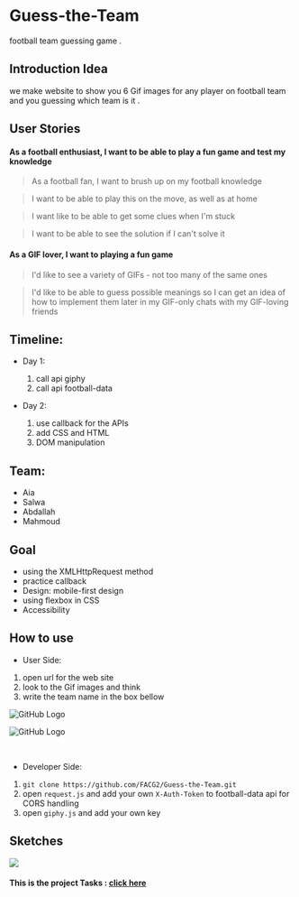 # Guess-the-Team
football team guessing game .

## Introduction Idea
  we make website to show you 6 Gif images for any player on football team and you guessing which team is it .

## User Stories

#### As a football enthusiast, I want to be able to play a fun game and test my knowledge

>As a football fan, I want to brush up on my football knowledge

>I want to be able to play this on the move, as well as at home

>I want like to be able to get some clues when I'm stuck

>I want to be able to see the solution if I can't solve it


#### As a GIF lover, I want to playing a fun game

>I'd like to see a variety of GIFs - not too many of the same ones

>I'd like to be able to guess possible meanings so I can get an
idea of how to implement them later in my GIF-only chats with my GIF-loving friends

## Timeline:
 * Day 1:
    1. call api giphy
    2. call api football-data


 * Day 2:
    1. use callback for the APIs
    2. add CSS and HTML
    3. DOM manipulation


## Team:
* Aia
* Salwa
* Abdallah
* Mahmoud

## Goal
 * using the XMLHttpRequest method
 * practice callback
 * Design: mobile-first design
 * using flexbox in CSS
 * Accessibility

## How to use
 * User Side:<br>
  1. open url for the web site
  2. look to the Gif images and think
  3. write the team name in the box bellow


![GitHub Logo](https://0r2btg.bn1302.livefilestore.com/y4mEBjif2zpfAtdlBTTasACgSsy9aqNh-E96J8t9sXybUsnlAi-r7Wmp-It7LSno9VV5YfoTXJCbbj8mZwlHn7G2uYwt4FFaEUInZ9x13_kVNZ1f92jLh-pEaC4nuAuXyDAMcPFJMTtZzCjZMAI6HjCAyE71OaQGzZnfRU8xuGoD4sGr0iR8IiOysKU7Nfo0LoOBmXt8KGgAy4YgAiYAIpnKQ?width=1238&height=597&cropmode=none)

![GitHub Logo](https://0b16tg.bn1302.livefilestore.com/y4mrTl4mujqbvxSCqVfUsB2s9ggjbpVHu5h3AzepaJLyd0NRvwGMfQVVH8E3y6lBno7VdT14YIdaffDTQl47IIvrjmTW-LXAFKiYunFoMYEXNqXtMl33-fBYgtaMPM9BqpOrp7a4BbrGV6H9ceEdyfsPDzNcFPDvXUSXv39BdzKN2szqsG02NeUQ5cr2s_fje9tRu2OHUDRYmogtk9ogs1E3w?width=1236&height=499&cropmode=none)

<br>


 * Developer Side:<br>
  1. ```git clone https://github.com/FACG2/Guess-the-Team.git```
  2. open ```request.js``` and add your own ```X-Auth-Token``` to football-data api for CORS handling
  3. open ```giphy.js``` and add your own key




## Sketches
![](https://0r2ctg.bn1302.livefilestore.com/y4mon7c8cAt5BmGZgLNE4t5LAoGHP42y0dss7-Yh1FWc1wXB7vkn-S45m8W39om6vLVnOIUjEfYwjm-5VEgml0wBl4j_EEbfTylH4wtujg4HHKeuO1u6Kk94-wcJXD1lYsGqIyDzPl-LJH1Xb6mbzX-oBce0JkUwTzqlCUU8U6VGxH7p1kV3GRk_TZW0uBtRfX5myq5kgyehbDhyzxTi2clXg?width=511&height=714&cropmode=none)


#### This is the project Tasks : [click here](https://github.com/FACG2/Guess-the-Team/issues/2)
